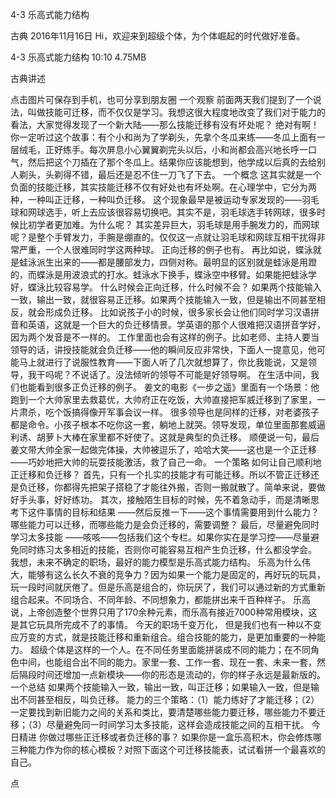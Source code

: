 4-3 乐高式能力结构


古典
2016年11月16日
Hi，欢迎来到超级个体，为个体崛起的时代做好准备。

4-3 乐高式能力结构
10:10 4.75MB

古典讲述

点击图片可保存到手机，也可分享到朋友圈
一个观察
前面两天我们提到了一个说法，叫做技能可迁移，而不仅仅是学习。我想这很大程度地改变了我们对于能力的看法，大家觉得发现了一个新大陆——那么技能迁移有没有坏处呢？
绝对有啊！
你一定听过这个故事：有个小和尚为了学剃头，先拿个冬瓜来练——冬瓜上面有一层绒毛，正好练手。每次屏息小心翼翼剃完头以后，小和尚都会高兴地长呼一口气，然后把这个刀插在了那个冬瓜上。结果你应该能想到，他学成以后真的去给别人剃头，头剃得不错，最后还是忍不住一刀飞了下去。
一个概念
这其实就是一个负面的技能迁移，其实技能迁移不仅有好处也有坏处啊。在心理学中，它分为两种，一种叫正迁移，一种叫负迁移。
这个现象最早是被运动专家发现的——羽毛球和网球选手，听上去应该很容易切换吧。其实不是，羽毛球选手转网球，很多时候比初学者更加难。为什么呢？
其实差异巨大，羽毛球是用手腕发力的，而网球呢？是整个手臂发力，手腕是绷直的。仅仅这一点就让羽毛球和网球互相干扰得非常严重，一个人很难同时学这两种球。
正向迁移的例子也有。
再比如说，蝶泳就是蛙泳派生出来的——都是腰部发力，四侧对称。最明显的区别就是蛙泳是用蹬的，而蝶泳是用波浪式的打水。蛙泳水下换手，蝶泳空中移臂。如果能把蛙泳学好，蝶泳比较容易学。
什么时候会正向迁移，什么时候不会？ 如果两个技能输入一致，输出一致，就很容易正迁移。如果两个技能输入一致，但是输出不同甚至相反，就会形成负迁移。
比如说孩子小的时候，很多家长会让他们同时学习汉语拼音和英语，这就是一个巨大的负迁移情景。学英语的那个人很难把汉语拼音学好，因为两个发音是不一样的。 
工作里面也会有这样的例子。比如老师、主持人要当领导的话，讲授技能就会负迁移——他的瞬间反应非常快，下面人一提意见，他可能马上就进行了说服性教育——下面人听了几次就想算了，你比我能说，又是领导，我干吗呢？不说话了。没法倾听的领导不可能是好领导啊。
在生活中间，我们也能看到很多正负迁移的例子。
姜文的电影《一步之遥》里面有一个场景：他跑到一个大帅家里去救葛优，大帅府正在吃饭，大帅直接把军威迁移到了家里，一片肃杀，吃个饭搞得像开军事会议一样。
很多领导也是同样的迁移，对老婆孩子都是命令。小孩子根本不吃你这一套，躺地上就哭。领导发现，单位里面那套威逼利诱、胡萝卜大棒在家里都不好使了。这就是典型的负迁移。
顺便说一句，最后姜文带大帅全家一起做完体操，大帅被逗乐了，哈哈大笑——这也是一个正迁移——巧妙地把大帅的玩耍技能激活，救了自己一命。
一个策略
如何让自己顺利地正迁移和负迁移？
首先，只有一个扎实的技能才有可能迁移。所以不管正迁移还是负迁移，你都得先把架子搭稳了才能往外搬，否则一搬就散了。简单来说，要做好手头事，好好练功。
其次，接触陌生目标的时候，先不着急动手，而是清晰思考下这件事情的目标和结果 ——然后反推一下——这个事情需要用到什么能力？哪些能力可以迁移，而哪些能力是会负迁移的，需要调整？
最后，尽量避免同时学习太多技能 ——咳咳——包括我们这个专栏。如果你实在是学习控——尽量避免同时练习太多相近的技能，否则你可能容易互相产生负迁移，什么都没学会。
我想，未来不确定的职场，最好的能力模型是乐高式能力结构。
乐高为什么伟大，能够有这么长久不衰的竞争力？因为如果一个能力是固定的，再好玩的玩具，玩一段时间就厌倦了。但是乐高是组合的，你玩厌了，我们可以通过新的方式重新组合起来。不同场合、不同年龄、不同想象力，都能拼出来千百种样子。
乐高说，上帝创造整个世界只用了170余种元素，而乐高有接近7000种常用模块，这是其它玩具所完成不了的事情。
今天的职场千变万化， 但是我们也有一种以不变应万变的方式，就是技能迁移和重新组合。组合技能的能力，是更加重要的一种能力。
超级个体是这样的一个人。在不同任务里面能拼装成不同的能力；在不同角色中间，也能组合出不同的能力。家里一套、工作一套、现在一套、未来一套，然后隔段时间还增加一点新模块——你的形态是流动的，你的样子永远是最新版的。
一个总结
如果两个技能输入一致，输出一致，叫正迁移；如果输入一致，但是输出不同甚至相反，叫负迁移。
能力的三个策略：（1）能力练好了才能迁移；（2）一定要找到新旧能力之间的关系和类比，要清楚哪些能力要迁移，哪些能力不要迁移；（3）尽量避免同一时间学习太多技能，这样会造成技能之间的互相干扰。
今日精进
你做过哪些正迁移或者负迁移的事？
如果你是一盒乐高积木，你会修炼哪三种能力作为你的核心模板？对照下面这个可迁移技能表，试试看拼一个最喜欢的自己。

点